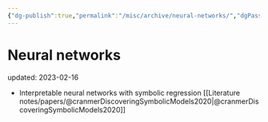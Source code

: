 ```yaml
---
{"dg-publish":true,"permalink":"/misc/archive/neural-networks/","dgPassFrontmatter":true}
---
```



# Neural networks
updated: 2023-02-16

- Interpretable neural networks with symbolic regression [[Literature notes/papers/@cranmerDiscoveringSymbolicModels2020\|@cranmerDiscoveringSymbolicModels2020]]

